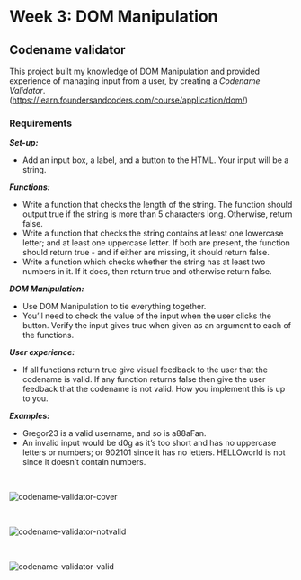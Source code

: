 # Week 3: DOM Manipulation
## Codename validator

This project built my knowledge of DOM Manipulation and provided experience of managing input from a user, by creating a _Codename Validator_.
<br>
(https://learn.foundersandcoders.com/course/application/dom/)

### Requirements

**_Set-up:_**
* Add an input box, a label, and a button to the HTML. Your input will be a string.

**_Functions:_** 
* Write a function that checks the length of the string. The function should output true if the string is more than 5 characters long. Otherwise, return false.
* Write a function that checks the string contains at least one lowercase letter; and at least one uppercase letter. If both are present, the function should return true - and if either are missing, it should return false.
* Write a function which checks whether the string has at least two numbers in it. If it does, then return true and otherwise return false.

**_DOM Manipulation:_** 
* Use DOM Manipulation to tie everything together.
* You’ll need to check the value of the input when the user clicks the button. Verify the input gives true when given as an argument to each of the functions.

**_User experience:_**
* If all functions return true give visual feedback to the user that the codename is valid. If any function returns false then give the user feedback that the codename is not valid. How you implement this is up to you.

**_Examples:_**
* Gregor23 is a valid username, and so is a88aFan.
* An invalid input would be d0g as it’s too short and has no uppercase letters or numbers; or 902101 since it has no letters. HELLOworld is not since it doesn’t contain numbers.

<br>

![codename-validator-cover](https://user-images.githubusercontent.com/63753021/146103793-aab38041-dd18-4d23-bccf-cc67c1bba807.jpg)

<br>

![codename-validator-notvalid](https://user-images.githubusercontent.com/63753021/146103812-4ace463c-5795-4fb6-9b1f-2ac9c5147beb.jpg)

<br>

![codename-validator-valid](https://user-images.githubusercontent.com/63753021/146103830-bdb0ead2-a856-4993-a434-89f3818df309.jpg)
